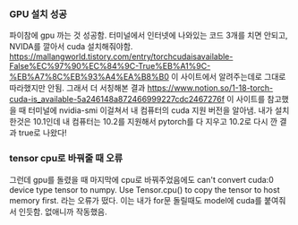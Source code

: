 ### GPU 설치 성공

파이참에 gpu 까는 것 성공함.
터미널에서 인터넷에 나와있는 코드 3개를 치면 안되고, NVIDA를 깔아서 cuda 설치해줘야함.
https://mallangworld.tistory.com/entry/torchcudaisavailable-False%EC%97%90%EC%84%9C-True%EB%A1%9C-%EB%A7%8C%EB%93%A4%EA%B8%B0
이 사이트에서 알려주는데로 그대로 따라했지만 안됨.
그래서 더 서칭해본 결과 https://www.notion.so/1-18-torch-cuda-is_available-5a246148a872466999227cdc2467276f
이 사이트를 참고했을 때 터미널에 nvidia-smi 이걸쳐서 내 컴퓨터의 cuda 지원 버전을 알아냄.
내가 설치한것은 10.1인데 내 컴퓨터는 10.2를 지원해서
pytorch를 다 지우고 10.2로 다시 깐 결과 true로 나왔다!

### tensor cpu로 바꿔줄 때 오류

그런데 gpu를 돌렸을 때 마지막에 cpu로 바꿔주었음에도 can't convert cuda:0 device type tensor to numpy. Use Tensor.cpu() to copy the tensor to host memory first.
라는 오류가 떴다. 
이는 내가 for문 돌릴때도 model에 cuda를 붙여줘서 인듯함.
없애니까 작동했음.
